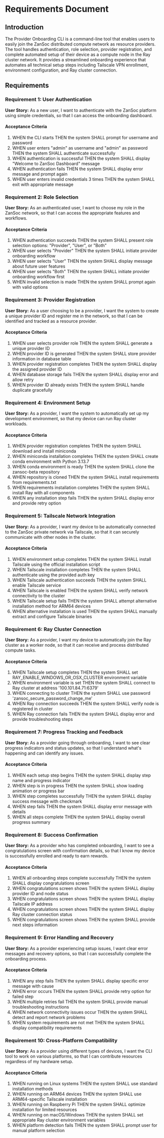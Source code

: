 # Requirements Document

## Introduction

The Provider Onboarding CLI is a command-line tool that enables users to easily join the ZanSoc distributed compute network as resource providers. The tool handles authentication, role selection, provider registration, and complete automated setup of their device as a compute node in the Ray cluster network. It provides a streamlined onboarding experience that automates all technical setup steps including Tailscale VPN enrollment, environment configuration, and Ray cluster connection.

## Requirements

### Requirement 1: User Authentication

**User Story:** As a new user, I want to authenticate with the ZanSoc platform using simple credentials, so that I can access the onboarding dashboard.

#### Acceptance Criteria

1. WHEN the CLI starts THEN the system SHALL prompt for username and password
2. WHEN user enters "admin" as username and "admin" as password THEN the system SHALL authenticate successfully
3. WHEN authentication is successful THEN the system SHALL display "Welcome to ZanSoc Dashboard" message
4. WHEN authentication fails THEN the system SHALL display error message and prompt again
5. WHEN user enters invalid credentials 3 times THEN the system SHALL exit with appropriate message

### Requirement 2: Role Selection

**User Story:** As an authenticated user, I want to choose my role in the ZanSoc network, so that I can access the appropriate features and workflows.

#### Acceptance Criteria

1. WHEN authentication succeeds THEN the system SHALL present role selection options: "Provider", "User", or "Both"
2. WHEN user selects "Provider" THEN the system SHALL initiate provider onboarding workflow
3. WHEN user selects "User" THEN the system SHALL display message about future user features
4. WHEN user selects "Both" THEN the system SHALL initiate provider onboarding workflow first
5. WHEN invalid selection is made THEN the system SHALL prompt again with valid options

### Requirement 3: Provider Registration

**User Story:** As a user choosing to be a provider, I want the system to create a unique provider ID and register me in the network, so that I can be identified and tracked as a resource provider.

#### Acceptance Criteria

1. WHEN user selects provider role THEN the system SHALL generate a unique provider ID
2. WHEN provider ID is generated THEN the system SHALL store provider information in database table
3. WHEN provider registration completes THEN the system SHALL display the assigned provider ID
4. WHEN database storage fails THEN the system SHALL display error and allow retry
5. WHEN provider ID already exists THEN the system SHALL handle duplicate gracefully

### Requirement 4: Environment Setup

**User Story:** As a provider, I want the system to automatically set up my development environment, so that my device can run Ray cluster workloads.

#### Acceptance Criteria

1. WHEN provider registration completes THEN the system SHALL download and install miniconda
2. WHEN miniconda installation completes THEN the system SHALL create conda environment with Python 3.13.7
3. WHEN conda environment is ready THEN the system SHALL clone the zansoc-beta repository
4. WHEN repository is cloned THEN the system SHALL install requirements from requirements.txt
5. WHEN requirements installation completes THEN the system SHALL install Ray with all components
6. WHEN any installation step fails THEN the system SHALL display error and provide retry option

### Requirement 5: Tailscale Network Integration

**User Story:** As a provider, I want my device to be automatically connected to the ZanSoc private network via Tailscale, so that it can securely communicate with other nodes in the cluster.

#### Acceptance Criteria

1. WHEN environment setup completes THEN the system SHALL install Tailscale using the official installation script
2. WHEN Tailscale installation completes THEN the system SHALL authenticate using the provided auth key
3. WHEN Tailscale authentication succeeds THEN the system SHALL enable Tailscale service
4. WHEN Tailscale is enabled THEN the system SHALL verify network connectivity to the cluster
5. WHEN Tailscale setup fails THEN the system SHALL attempt alternative installation method for ARM64 devices
6. WHEN alternative installation is used THEN the system SHALL manually extract and configure Tailscale binaries

### Requirement 6: Ray Cluster Connection

**User Story:** As a provider, I want my device to automatically join the Ray cluster as a worker node, so that it can receive and process distributed compute tasks.

#### Acceptance Criteria

1. WHEN Tailscale setup completes THEN the system SHALL set RAY_ENABLE_WINDOWS_OR_OSX_CLUSTER environment variable
2. WHEN environment variable is set THEN the system SHALL connect to Ray cluster at address '100.101.84.71:6379'
3. WHEN connecting to cluster THEN the system SHALL use password 'zansoc_secure_password_change_me'
4. WHEN Ray connection succeeds THEN the system SHALL verify node is registered in cluster
5. WHEN Ray connection fails THEN the system SHALL display error and provide troubleshooting steps

### Requirement 7: Progress Tracking and Feedback

**User Story:** As a provider going through onboarding, I want to see clear progress indicators and status updates, so that I understand what's happening and can identify any issues.

#### Acceptance Criteria

1. WHEN each setup step begins THEN the system SHALL display step name and progress indicator
2. WHEN step is in progress THEN the system SHALL show loading animation or progress bar
3. WHEN step completes successfully THEN the system SHALL display success message with checkmark
4. WHEN step fails THEN the system SHALL display error message with details
5. WHEN all steps complete THEN the system SHALL display overall progress summary

### Requirement 8: Success Confirmation

**User Story:** As a provider who has completed onboarding, I want to see a congratulations screen with confirmation details, so that I know my device is successfully enrolled and ready to earn rewards.

#### Acceptance Criteria

1. WHEN all onboarding steps complete successfully THEN the system SHALL display congratulations screen
2. WHEN congratulations screen shows THEN the system SHALL display provider ID and node status
3. WHEN congratulations screen shows THEN the system SHALL display Tailscale IP address
4. WHEN congratulations screen shows THEN the system SHALL display Ray cluster connection status
5. WHEN congratulations screen shows THEN the system SHALL provide next steps information

### Requirement 9: Error Handling and Recovery

**User Story:** As a provider experiencing setup issues, I want clear error messages and recovery options, so that I can successfully complete the onboarding process.

#### Acceptance Criteria

1. WHEN any step fails THEN the system SHALL display specific error message with cause
2. WHEN error occurs THEN the system SHALL provide retry option for failed step
3. WHEN multiple retries fail THEN the system SHALL provide manual troubleshooting instructions
4. WHEN network connectivity issues occur THEN the system SHALL detect and report network problems
5. WHEN system requirements are not met THEN the system SHALL display compatibility requirements

### Requirement 10: Cross-Platform Compatibility

**User Story:** As a provider using different types of devices, I want the CLI tool to work on various platforms, so that I can contribute resources regardless of my hardware setup.

#### Acceptance Criteria

1. WHEN running on Linux systems THEN the system SHALL use standard installation methods
2. WHEN running on ARM64 devices THEN the system SHALL use ARM64-specific Tailscale installation
3. WHEN running on Raspberry Pi THEN the system SHALL optimize installation for limited resources
4. WHEN running on macOS/Windows THEN the system SHALL set appropriate Ray cluster environment variables
5. WHEN platform detection fails THEN the system SHALL prompt user for manual platform selection